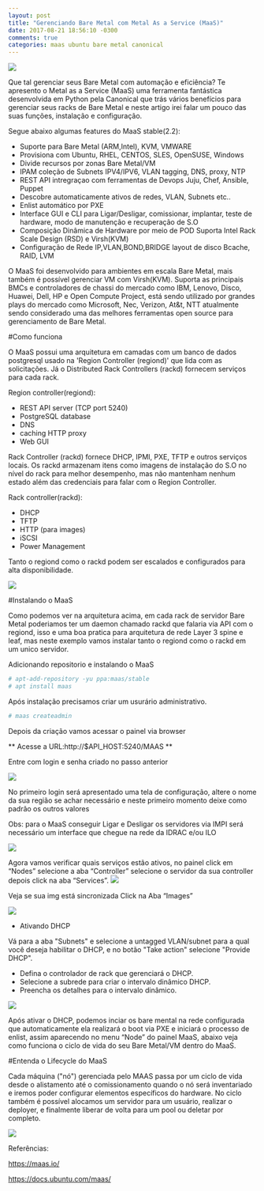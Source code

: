 ```yaml
---
layout: post
title: "Gerenciando Bare Metal com Metal As a Service (MaaS)"
date: 2017-08-21 18:56:10 -0300
comments: true
categories: maas ubuntu bare metal canonical
---
```


![](/images/maas/maaslogo.png)

Que tal gerenciar seus Bare Metal com automação e eficiência? Te apresento o Metal as a Service (MaaS) uma ferramenta fantástica desenvolvida em Python pela Canonical que trás vários benefícios para gerenciar seus racks de Bare Metal e neste artigo irei falar um pouco das suas funções, instalação e configuração.

Segue abaixo algumas features do MaaS stable(2.2):

  - Suporte para Bare Metal (ARM,Intel), KVM, VMWARE
  - Provisiona com Ubuntu, RHEL, CENTOS, SLES, OpenSUSE, Windows
  - Divide recursos por zonas Bare Metal/VM
  - IPAM coleção de Subnets IPV4/IPV6, VLAN tagging, DNS, proxy, NTP
  - REST API intregraçao com ferramentas de Devops Juju, Chef, Ansible, Puppet
  - Descobre automaticamente ativos de redes, VLAN, Subnets etc..
  - Enlist automático por PXE 
  - Interface GUI e CLI para Ligar/Desligar, comissionar, implantar, teste de hardware, modo de manutenção e recuperação de S.O
  - Composição Dinâmica de Hardware por meio de POD Suporta Intel Rack Scale Design (RSD) e Virsh(KVM)
  - Configuração de Rede IP,VLAN,BOND,BRIDGE layout de disco Bcache, RAID, LVM

  O MaaS foi desenvolvido para ambientes em escala Bare Metal,  mais também é possível gerenciar VM com Virsh(KVM). Suporta as  principais BMCs e controladores de chassi do mercado como IBM, Lenovo, Disco, Huawei, Dell, HP e Open Compute Project, está sendo utilizado por grandes plays do mercado como Microsoft, Nec, Verizon, At&t, NTT atualmente sendo considerado uma das melhores ferramentas open source para gerenciamento de Bare Metal.

#Como funciona

O MaaS possui uma arquitetura em camadas com um banco de dados postgresql usado na 'Region Controller (regiond)' que lida com as solicitações. Já o Distributed Rack Controllers (rackd) fornecem serviços para cada rack. 

Region controller(regiond):

   - REST API server (TCP port 5240) 
   - PostgreSQL database 
   - DNS 
   - caching HTTP proxy 
   - Web GUI 


Rack Controller (rackd) fornece DHCP, IPMI, PXE, TFTP e outros serviços locais. Os rackd armazenam itens  como imagens de instalação do S.O no nível do rack para melhor desempenho, mas não mantenham nenhum estado além das credenciais para falar com o Region Controller.

Rack controller(rackd):
  
   - DHCP 
   - TFTP 
   - HTTP (para images) 
   - iSCSI 
   - Power Management 

Tanto o regiond como o rackd podem ser escalados e configurados para alta disponibilidade.

![](/images/maas/archmaas.png)

#Instalando o MaaS

Como podemos ver na arquitetura acima, em cada rack de servidor Bare Metal poderiamos ter um daemon chamado rackd que falaria via API com o regiond, isso e uma boa pratica para arquitetura de rede Layer 3 spine e leaf, mas neste exemplo vamos instalar tanto o regiond como o rackd em um unico servidor.

Adicionando repositorio e instalando o MaaS

```bash
# apt-add-repository -yu ppa:maas/stable
# apt install maas
```

Após instalação precisamos criar um usurário administrativo.

```bash
# maas createadmin 
```

Depois da criação vamos acessar o painel via browser

** Acesse a URL:http://$API_HOST:5240/MAAS **

Entre com login e senha criado no passo anterior

![](/images/maas/maaslogin.png)

No primeiro login será apresentado uma tela de configuração, altere o nome da sua região se achar necessário e neste primeiro momento deixe como padrão os outros valores

Obs: para o MaaS conseguir Ligar e Desligar os servidores via IMPI será necessário um interface que chegue na rede da  IDRAC e/ou ILO

![](/images/maas/maasfist.png)

Agora vamos verificar quais serviços estão ativos, no painel click em “Nodes” selecione a aba “Controller” selecione o servidor da sua controller depois click na aba “Services”.
![](/images/maas/maasservices.png)

Veja se sua img está sincronizada Click na Aba “Images” 

![](/images/maas/maasimage.png)

- Ativando DHCP


Vá para a aba "Subnets" e selecione a untagged VLAN/subnet  para a qual você deseja habilitar o DHCP, e no botão "Take action" selecione "Provide DHCP".

  - Defina o controlador de rack que gerenciará o DHCP.
  - Selecione a subrede para criar o intervalo dinâmico DHCP.
  - Preencha os detalhes para o intervalo dinâmico.

![](/images/maas/maasnetwork.png)

Após ativar o DHCP, podemos inciar os bare mental na rede configurada que automaticamente ela realizará o boot via PXE e iniciará o processo de enlist, assim aparecendo no menu “Node” do painel MaaS, abaixo veja como funciona o ciclo de vida do seu Bare Metal/VM dentro do MaaS.

#Entenda o Lifecycle do MaaS

Cada máquina ("nó") gerenciada pelo MAAS passa por um ciclo de vida desde o alistamento até o comissionamento quando o nó será inventariado e iremos poder configurar elementos específicos do hardware. No ciclo também é possível alocamos um servidor para um usuário, realizar o deployer, e finalmente liberar de volta para um pool ou deletar por completo.

![](/images/maas/maaslifecycle.png)

Referências: 

https://maas.io/

https://docs.ubuntu.com/maas/